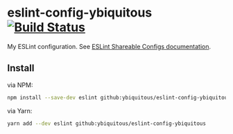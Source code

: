 # eslint-config-ybiquitous [![Build Status](https://travis-ci.org/ybiquitous/eslint-config-ybiquitous.svg?branch=master)](https://travis-ci.org/ybiquitous/eslint-config-ybiquitous)

My ESLint configuration. See [ESLint Shareable Configs documentation](http://eslint.org/docs/developer-guide/shareable-configs).

## Install

via NPM:

```sh
npm install --save-dev eslint github:ybiquitous/eslint-config-ybiquitous
```

via Yarn:

```sh
yarn add --dev eslint github:ybiquitous/eslint-config-ybiquitous
```

